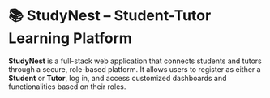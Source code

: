 
# 📚 StudyNest – Student-Tutor Learning Platform

**StudyNest** is a full-stack web application that connects students and tutors through a secure, role-based platform. It allows users to register as either a **Student** or **Tutor**, log in, and access customized dashboards and functionalities based on their roles.
